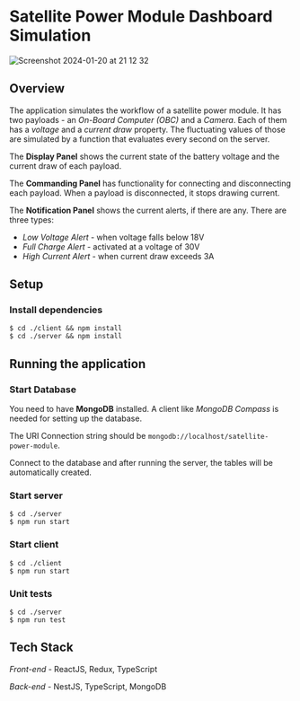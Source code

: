 # Satellite Power Module Dashboard Simulation

![Screenshot 2024-01-20 at 21 12 32](https://github.com/rdineva/satellite-power-module/assets/32228357/d0d98bee-e7ac-4faf-a080-b898b85ddb02)

## Overview
The application simulates the workflow of a satellite power module. It has two payloads - an *On-Board Computer (OBC)* and a *Camera*. Each of them has a *voltage* and a *current draw* property. The fluctuating values of those are simulated by a function that evaluates every second on the server.

The **Display Panel** shows the current state of the battery voltage and the current draw of each payload.

The **Commanding Panel** has functionality for connecting and disconnecting each payload. When a payload is disconnected, it stops drawing current.

The **Notification Panel** shows the current alerts, if there are any. There are three types:
- _Low Voltage Alert_ - when voltage falls below 18V
- _Full Charge Alert_ - activated at a voltage of 30V
- _High Current Alert_ - when current draw exceeds 3A

## Setup

### Install dependencies
```shell
$ cd ./client && npm install
$ cd ./server && npm install
``` 

## Running the application

### Start Database
You need to have **MongoDB** installed. A client like *MongoDB Compass* is needed for setting up the database.

The URI Connection string should be `mongodb://localhost/satellite-power-module`.

Connect to the database and after running the server, the tables will be automatically created.

### Start server
```shell
$ cd ./server
$ npm run start
```

### Start client
```shell
$ cd ./client
$ npm run start
```

### Unit tests
```shell
$ cd ./server
$ npm run test
```

## Tech Stack
*Front-end* - ReactJS, Redux, TypeScript

*Back-end* - NestJS, TypeScript, MongoDB

